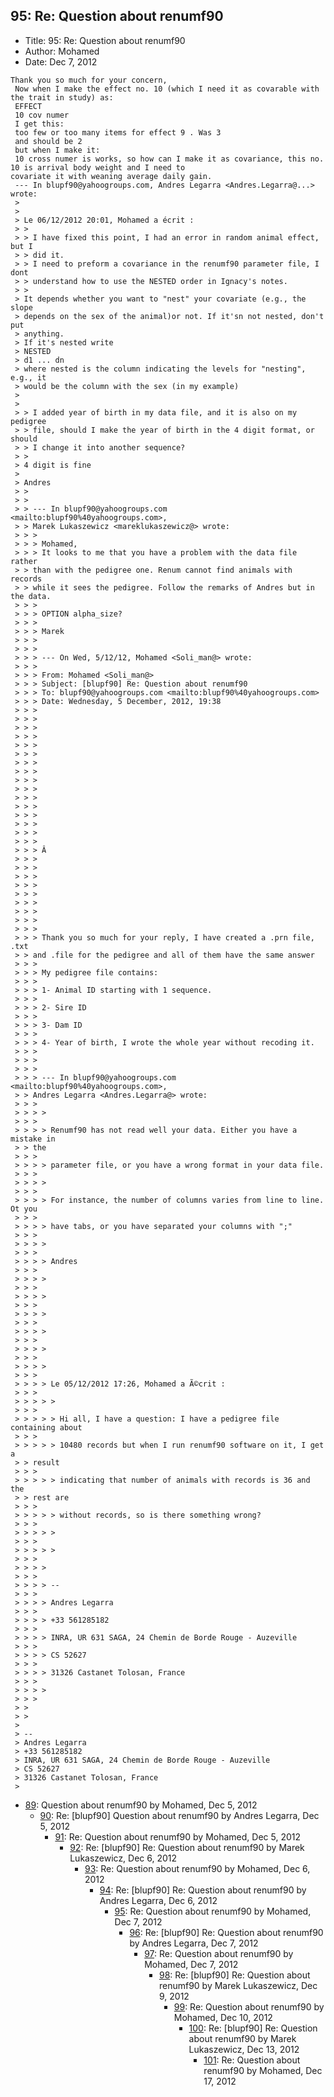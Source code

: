 ## 95: Re: Question about renumf90

- Title: 95: Re: Question about renumf90
- Author: Mohamed
- Date: Dec 7, 2012

```
Thank you so much for your concern,
 Now when I make the effect no. 10 (which I need it as covarable with the trait in study) as:
 EFFECT
 10 cov numer 
 I get this:
 too few or too many items for effect 9 . Was 3
 and should be 2 
 but when I make it:
 10 cross numer is works, so how can I make it as covariance, this no. 10 is arrival body weight and I need to
covariate it with weaning average daily gain.
 --- In blupf90@yahoogroups.com, Andres Legarra <Andres.Legarra@...> wrote:
 >
 > 
 > Le 06/12/2012 20:01, Mohamed a écrit :
 > >
 > > I have fixed this point, I had an error in random animal effect, but I 
 > > did it.
 > > I need to preform a covariance in the renumf90 parameter file, I dont 
 > > understand how to use the NESTED order in Ignacy's notes.
 > >
 > It depends whether you want to "nest" your covariate (e.g., the slope 
 > depends on the sex of the animal)or not. If it'sn not nested, don't put 
 > anything.
 > If it's nested write
 > NESTED
 > d1 ... dn
 > where nested is the column indicating the levels for "nesting", e.g., it 
 > would be the column with the sex (in my example)
 > 
 > 
 > > I added year of birth in my data file, and it is also on my pedigree 
 > > file, should I make the year of birth in the 4 digit format, or should 
 > > I change it into another sequence?
 > >
 > 4 digit is fine
 > 
 > Andres
 > >
 > >
 > > --- In blupf90@yahoogroups.com <mailto:blupf90%40yahoogroups.com>, 
 > > Marek Lukaszewicz <mareklukaszewicz@> wrote:
 > > >
 > > > Mohamed,
 > > > It looks to me that you have a problem with the data file rather 
 > > than with the pedigree one. Renum cannot find animals with records 
 > > while it sees the pedigree. Follow the remarks of Andres but in the data.
 > > >
 > > > OPTION alpha_size?
 > > >
 > > > Marek
 > > >
 > > >
 > > > --- On Wed, 5/12/12, Mohamed <Soli_man@> wrote:
 > > >
 > > > From: Mohamed <Soli_man@>
 > > > Subject: [blupf90] Re: Question about renumf90
 > > > To: blupf90@yahoogroups.com <mailto:blupf90%40yahoogroups.com>
 > > > Date: Wednesday, 5 December, 2012, 19:38
 > > >
 > > >
 > > >
 > > >
 > > >
 > > >
 > > >
 > > >
 > > >
 > > >
 > > >
 > > >
 > > >
 > > >
 > > >
 > > >
 > > > Â
 > > >
 > > >
 > > >
 > > >
 > > >
 > > >
 > > >
 > > >
 > > >
 > > > Thank you so much for your reply, I have created a .prn file, .txt 
 > > and .file for the pedigree and all of them have the same answer
 > > >
 > > > My pedigree file contains:
 > > >
 > > > 1- Animal ID starting with 1 sequence.
 > > >
 > > > 2- Sire ID
 > > >
 > > > 3- Dam ID
 > > >
 > > > 4- Year of birth, I wrote the whole year without recoding it.
 > > >
 > > >
 > > >
 > > > --- In blupf90@yahoogroups.com <mailto:blupf90%40yahoogroups.com>, 
 > > Andres Legarra <Andres.Legarra@> wrote:
 > > >
 > > > >
 > > >
 > > > > Renumf90 has not read well your data. Either you have a mistake in 
 > > the
 > > >
 > > > > parameter file, or you have a wrong format in your data file.
 > > >
 > > > >
 > > >
 > > > > For instance, the number of columns varies from line to line. Ot you
 > > >
 > > > > have tabs, or you have separated your columns with ";"
 > > >
 > > > >
 > > >
 > > > > Andres
 > > >
 > > > >
 > > >
 > > > >
 > > >
 > > > >
 > > >
 > > > >
 > > >
 > > > >
 > > >
 > > > >
 > > >
 > > > > Le 05/12/2012 17:26, Mohamed a Ã©crit :
 > > >
 > > > > >
 > > >
 > > > > > Hi all, I have a question: I have a pedigree file containing about
 > > >
 > > > > > 10480 records but when I run renumf90 software on it, I get a 
 > > result
 > > >
 > > > > > indicating that number of animals with records is 36 and the 
 > > rest are
 > > >
 > > > > > without records, so is there something wrong?
 > > >
 > > > > >
 > > >
 > > > > >
 > > >
 > > > >
 > > >
 > > > > --
 > > >
 > > > > Andres Legarra
 > > >
 > > > > +33 561285182
 > > >
 > > > > INRA, UR 631 SAGA, 24 Chemin de Borde Rouge - Auzeville
 > > >
 > > > > CS 52627
 > > >
 > > > > 31326 Castanet Tolosan, France
 > > >
 > > > >
 > > >
 > >
 > > 
 > 
 > -- 
 > Andres Legarra
 > +33 561285182
 > INRA, UR 631 SAGA, 24 Chemin de Borde Rouge - Auzeville
 > CS 52627
 > 31326 Castanet Tolosan, France
 > 
```

- [89](0089.md): Question about renumf90 by Mohamed, Dec 5, 2012
    - [90](0090.md): Re: [blupf90] Question about renumf90 by Andres Legarra, Dec 5, 2012
        - [91](0091.md): Re: Question about renumf90 by Mohamed, Dec 5, 2012
            - [92](0092.md): Re: [blupf90] Re: Question about renumf90 by Marek Lukaszewicz, Dec 6, 2012
                - [93](0093.md): Re: Question about renumf90 by Mohamed, Dec 6, 2012
                    - [94](0094.md): Re: [blupf90] Re: Question about renumf90 by Andres Legarra, Dec 6, 2012
                        - [95](0095.md): Re: Question about renumf90 by Mohamed, Dec 7, 2012
                            - [96](0096.md): Re: [blupf90] Re: Question about renumf90 by Andres Legarra, Dec 7, 2012
                                - [97](0097.md): Re: Question about renumf90 by Mohamed, Dec 7, 2012
                                    - [98](0098.md): Re: [blupf90] Re: Question about renumf90 by Marek Lukaszewicz, Dec 9, 2012
                                        - [99](0099.md): Re: Question about renumf90 by Mohamed, Dec 10, 2012
                                            - [100](0100.md): Re: [blupf90] Re: Question about renumf90 by Marek Lukaszewicz, Dec 13, 2012
                                                - [101](0101.md): Re: Question about renumf90 by Mohamed, Dec 17, 2012
